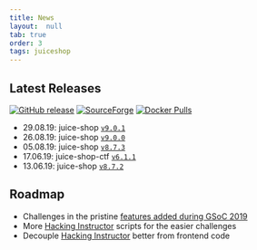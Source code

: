 ```yaml
---
title: News
layout:  null
tab: true
order: 3
tags: juiceshop
---
```


## Latest Releases

[![GitHub release](https://img.shields.io/github/downloads/bkimminich/juice-shop/total.svg)](https://github.com/bkimminich/juice-shop/releases/latest)
[![SourceForge](https://img.shields.io/sourceforge/dt/juice-shop.svg)](https://sourceforge.net/projects/juice-shop/)
[![Docker Pulls](https://img.shields.io/docker/pulls/bkimminich/juice-shop.svg)](https://registry.hub.docker.com/u/bkimminich/juice-shop/)

* 29.08.19: juice-shop
  [`v9.0.1`](https://github.com/bkimminich/juice-shop/releases/tag/v9.0.1)
* 26.08.19: juice-shop
  [`v9.0.0`](https://github.com/bkimminich/juice-shop/releases/tag/v9.0.0)
* 05.08.19: juice-shop
  [`v8.7.3`](https://github.com/bkimminich/juice-shop/releases/tag/v8.7.3)
* 17.06.19: juice-shop-ctf
  [`v6.1.1`](https://github.com/bkimminich/juice-shop-ctf/releases/tag/v6.1.1)
* 13.06.19: juice-shop
  [`v8.7.2`](https://github.com/bkimminich/juice-shop/releases/tag/v8.7.2)

## Roadmap

* Challenges in the pristine [features added during GSoC 2019](https://agrawalarpit14.github.io/GSoC/)
* More [Hacking Instructor](https://github.com/bkimminich/juice-shop/issues/440) scripts for the easier challenges
* Decouple [Hacking Instructor](https://github.com/bkimminich/juice-shop/issues/440) better from frontend code